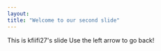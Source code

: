 ```yaml
---
layout:
title: "Welcome to our second slide"
---
```

This is kfiifi27's slide
Use the left arrow to go back!
